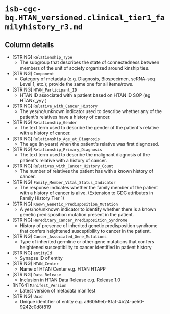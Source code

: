 # `isb-cgc-bq.HTAN_versioned.clinical_tier1_familyhistory_r3.md`

## Column details

* [STRING]    `Relationship_Type`
  - The subgroup that describes the state of connectedness between members of the unit of society organized around kinship ties.
* [STRING]    `Component`
  - Category of metadata (e.g. Diagnosis, Biospecimen, scRNA-seq Level 1, etc.); provide the same one for all items/rows.
* [STRING]    `HTAN_Participant_ID`
  - HTAN ID associated with a patient based on HTAN ID SOP (eg HTANx_yyy )
* [STRING]    `Relative_with_Cancer_History`
  - The yes/no/unknown indicator used to describe whether any of the patient's relatives have a history of cancer.
* [STRING]    `Relationship_Gender`
  - The text term used to describe the gender of the patient's relative with a history of cancer.
* [STRING]    `Relationship_Age_at_Diagnosis`
  - The age (in years) when the patient's relative was first diagnosed.
* [STRING]    `Relationship_Primary_Diagnosis`
  - The text term used to describe the malignant diagnosis of the patient's relative with a history of cancer.
* [STRING]    `Relatives_with_Cancer_History_Count`
  - The number of relatives the patient has with a known history of cancer.
* [STRING]    `Family_Member_Vital_Status_Indicator`
  - The response indicates whether the family member of the patient with a history of cancer is alive. (Extension to GDC attributes in Family History Tier 1)
* [STRING]    `Known_Genetic_Predisposition_Mutation`
  - A yes/no/unknown indicator to identify whether there is a known genetic predisposition mutation present in the patient.
* [STRING]    `Hereditary_Cancer_Predisposition_Syndrome`
  - History of presence of inherited genetic predisposition syndrome that confers heightened susceptibility to cancer in the patient.
* [STRING]    `Cancer_Associated_Gene_Mutations`
  - Type of inherited germline or other gene mutations that confers heightened susceptibility to cancer identified in patient history
* [STRING]    `entityId`
  - Synapse ID of entity
* [STRING]    `HTAN_Center`
  - Name of HTAN Center e.g. HTAN HTAPP
* [STRING]    `Data_Release`
  - Inclusion in HTAN Data Release e.g. Release 1.0
* [INT64]    `Manifest_Version`
  - Latest version of metadata manifest
* [STRING]    `Uuid`
  - Unique identifier of entity e.g. a96059eb-81af-4b24-ae50-9242c0d8f819

